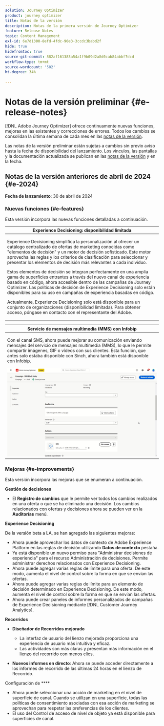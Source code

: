```yaml
---
solution: Journey Optimizer
product: journey optimizer
title: Notas de la versión
description: Notas de la primera versión de Journey Optimizer
feature: Release Notes
topic: Content Management
exl-id: 6e7d1300-8efd-4fdc-90e3-3ccdc3babd2f
hide: true
hidefromtoc: true
source-git-commit: 882af161383a54a1f9b09d2a8d0cab84abbf7dcd
workflow-type: tm+mt
source-wordcount: '502'
ht-degree: 34%

---
```


# Notas de la versión preliminar {#e-release-notes}

[!DNL Adobe Journey Optimizer] ofrece continuamente nuevas funciones, mejoras en las existentes y correcciones de errores. Todos los cambios se consolidan la última semana de cada mes en las [notas de la versión](release-notes.md).

Las notas de la versión preliminar están sujetas a cambios sin previo aviso hasta la fecha de disponibilidad del lanzamiento. Los vínculos, las pantallas y la documentación actualizada se publican en las [notas de la versión](release-notes.md) y en la fecha.

## Notas de la versión anteriores de abril de 2024 {#e-2024}

**Fecha de lanzamiento**: 30 de abril de 2024

### Nuevas funciones {#e-features}

Esta versión incorpora las nuevas funciones detalladas a continuación.

<!--table>
<thead>
<tr>
<th><strong>Business rules - Private Beta</strong><br/></th>
</tr>
</thead>
<tbody>
<tr>
<td>
<p>It is now possible to create and apply rule sets to your marketing communications.  </p>
</td>
</tr>
</tbody>
</table-->

<table>
<thead>
<tr>
<th><strong>Experience Decisioning: disponibilidad limitada</strong><br/></th>
</tr>
</thead>
<tbody>
<tr>
<td>
<p>Experience Decisioning simplifica la personalización al ofrecer un catálogo centralizado de ofertas de marketing conocidas como "elementos de decisión" y un motor de decisión sofisticado. Este motor aprovecha las reglas y los criterios de clasificación para seleccionar y presentar los elementos de decisión más relevantes a cada individuo.</p>
<p>Estos elementos de decisión se integran perfectamente en una amplia gama de superficies entrantes a través del nuevo canal de experiencia basado en código, ahora accesible dentro de las campañas de Journey Optimizer. Las políticas de decisión de Experience Decisioning solo están disponibles para su uso en campañas de experiencia basadas en código.</p>
<p>Actualmente, Experience Decisioning solo está disponible para un conjunto de organizaciones (disponibilidad limitada). Para obtener acceso, póngase en contacto con el representante del Adobe.</p>
</td>
</tr>
</tbody>
</table>

<!--table>
<thead>
<tr>
<th><strong>Personalization - Local Lookups - Multi-Entity Support - Beta</strong><br/></th>
</tr>
</thead>
<tbody>
<tr>
<td>
<p>TBD</p>
</td>
</tr>
</tbody>
</table-->

<table>
<thead>
<tr>
<th><strong>Servicio de mensajes multimedia (MMS) con Infobip</strong><br/></th>
</tr>
</thead>
<tbody>
<tr>
<td>
<p>Con el canal SMS, ahora puede mejorar su comunicación enviando mensajes del servicio de mensajes multimedia (MMS), lo que le permite compartir imágenes, GIF o vídeos con sus clientes. Esta función, que antes solo estaba disponible con Sinch, ahora también está disponible con Infobip.</p>
<img src="assets/do-not-localize/mms.gif"/>
</td>
</tr>
</tbody>
</table>

<!-- table>
<thead>
<tr>
<th><strong>AI Assistant - Experience Variant Generation - Beta</strong><br/></th>
</tr>
</thead>
<tbody>
<tr>
<td>
<p>Once you have created and personalized your message, take your content to the next level with the AI assistant. You can now use the AI assistant to optimize your message's impact by experimenting with different main titles, and images. Each variant is managed as a unique Treatment, to measure and compare which title effectively generates more clicks.</p>
</td>
</tr>
</tbody>
</table-->

<!--table>
<thead>
<tr>
<th><strong>IP Warmup Workflow - LA</strong><br/></th>
</tr>
</thead>
<tbody>
<tr>
<td>
<p>You can now easily perform IP warmup workflows directly from the Journey Optimizer interface in a standardized and efficient way that follows the best practices for optimal deliverability.</p>
</td>
</tr>
</tbody>
</table-->

<!--table>
<thead>
<tr>
<th><strong>Email Surface Personalization - Private beta </strong><br/></th>
</tr>
</thead>
<tbody>
<tr>
<td>
<p>You can now define dynamic subdomains and personalized header parameters when creating email channel surfaces, for increased flexibility and control over your email settings.</p>
</td>
</tr>
</tbody>
</table-->

### Mejoras {#e-improvements}

Esta versión incorpora las mejoras que se enumeran a continuación.

<!--
* **Experience Decisioning + Code-based experiences (LA)**: You can now leverage the Experience decisioning feature to use decision items in your code-based campaigns. Note: The Code-based experience channel and Experience decisioning are not available for organizations that have purchased the Adobe Healthcare Shield and Privacy and Security Shield add-on offerings.
-->
<!--
* **Expression Fragments supported for Web and In-App**: Expression fragments are now available for the Web and In-app channels. 
-->


<!--
* **DULE for AJO Channel Surface**: It is now possible to apply a label on certain profile attributes to restrict their usage inside a channel surface through marketing actions.
-->


<!--
* **List-Unsubscribe updates**: Following on the recent Gmail and Yahoo announcements for bulk senders, Journey Optimizer supports the "post/1-click" List-Unsubscribe option. 
-->

**Gestión de decisiones**

* El **Registro de cambios** que le permite ver todos los cambios realizados en una oferta o que se ha eliminado una decisión. Los cambios relacionados con ofertas y decisiones ahora se pueden ver en la **Auditorías** menú.

**Experience Decisioning**

De la versión beta a LA, se han agregado las siguientes mejoras:

* Ahora puede aprovechar los datos de contexto de Adobe Experience Platform en las reglas de decisión utilizando **Datos de contexto** pestaña.
* Ya está disponible un nuevo permiso para &quot;Administrar decisiones de experiencia&quot; para el recurso Administración de decisiones. Permite administrar derechos relacionados con Experience Decisioning.
* Ahora puede agregar varias reglas de límite para una oferta. De este modo, aumenta el nivel de control sobre la forma en que se envían las ofertas.
* Ahora puede agregar varias reglas de límite para un elemento de decisión determinado en Experience Decisioning. De este modo, aumenta el nivel de control sobre la forma en que se envían las ofertas.
* Ahora puede crear paneles de informes personalizados de campañas de Experience Decisioning mediante [!DNL Customer Journey Analytics].

**Recorridos**

* **Diseñador de Recorridos mejorado**

   * La interfaz de usuario del lienzo mejorada proporciona una experiencia de usuario más intuitiva y eficaz.
   * Las actividades son más claras y presentan más información en el lienzo del recorrido con menos clics.

* **Nuevos informes en directo**: Ahora se puede acceder directamente a los informes de recorrido de las últimas 24 horas en el lienzo de Recorrido.

Configuración de ****

* Ahora puede seleccionar una acción de marketing en el nivel de superficie de canal. Cuando se utilizan en una superficie, todas las políticas de consentimiento asociadas con esa acción de marketing se aprovechan para respetar las preferencias de los clientes.
* El uso del Control de acceso de nivel de objeto ya está disponible para superficies de canal.


